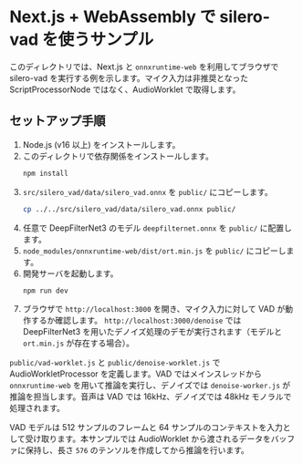 # Next.js + WebAssembly で silero-vad を使うサンプル

このディレクトリでは、Next.js と `onnxruntime-web` を利用してブラウザで silero-vad を実行する例を示します。マイク入力は非推奨となった ScriptProcessorNode ではなく、AudioWorklet で取得します。

## セットアップ手順

1. Node.js (v16 以上) をインストールします。
2. このディレクトリで依存関係をインストールします。
   ```bash
   npm install
   ```
3. `src/silero_vad/data/silero_vad.onnx` を `public/` にコピーします。
   ```bash
   cp ../../src/silero_vad/data/silero_vad.onnx public/
   ```
4. 任意で DeepFilterNet3 のモデル `deepfilternet.onnx` を `public/` に配置します。
5. `node_modules/onnxruntime-web/dist/ort.min.js` を `public/` にコピーします。
6. 開発サーバを起動します。
   ```bash
   npm run dev
   ```
7. ブラウザで `http://localhost:3000` を開き、マイク入力に対して VAD が動作するか確認します。
   `http://localhost:3000/denoise` では DeepFilterNet3 を用いたデノイズ処理のデモが実行されます（モデルと `ort.min.js` が存在する場合）。

`public/vad-worklet.js` と `public/denoise-worklet.js` で AudioWorkletProcessor を定義します。VAD ではメインスレッドから `onnxruntime-web` を用いて推論を実行し、デノイズでは `denoise-worker.js` が推論を担当します。音声は VAD では 16kHz、デノイズでは 48kHz モノラルで処理されます。

VAD モデルは 512 サンプルのフレームと 64 サンプルのコンテキストを入力として受け取ります。本サンプルでは AudioWorklet から渡されるデータをバッファに保持し、長さ `576` のテンソルを作成してから推論を行います。

